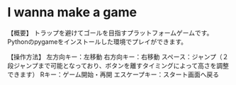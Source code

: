 # I wanna make a game
【概要】
トラップを避けてゴールを目指すプラットフォームゲームです。
Pythonのpygameをインストールした環境でプレイができます。

【操作方法】
左方向キー：左移動
右方向キー：右移動
スペース：ジャンプ（２段ジャンプまで可能となっており、ボタンを離すタイミングによって高さを調整できます）
Rキー：ゲーム開始・再開
エスケープキー：スタート画面へ戻る
